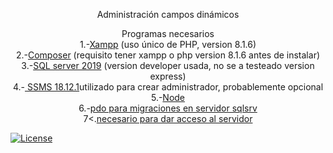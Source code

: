 <p align="center"><a>Administración campos dinámicos</a></p>

<p align="center">
    <a>Programas necesarios</a><br>
1.-<a href="https://www.apachefriends.org/download.html">Xampp</a> (uso único de PHP, version 8.1.6)<br>
2.-<a href="https://getcomposer.org/download/">Composer</a> (requisito tener xampp o php version 8.1.6 antes de instalar)<br>
3.-<a href="https://www.microsoft.com/en-us/sql-server/sql-server-downloads">SQL server 2019</a> (version developer usada, no se a testeado version express)<br>
4.-<a href="https://learn.microsoft.com/en-us/sql/ssms/download-sql-server-management-studio-ssms?view=sql-server-ver16"> SSMS 18.12.1</a>utilizado para crear administrador, probablemente opcional<br>
5.-<a href="https://nodejs.org/en/download/">Node</a><br>
6.-<a href="https://learn.microsoft.com/en-us/sql/connect/php/download-drivers-php-sql-server?view=sql-server-2017">pdo para migraciones en servidor sqlsrv</a><br>
7<.<a href="https://learn.microsoft.com/en-us/sql/connect/odbc/download-odbc-driver-for-sql-server?view=sql-server-ver16">necesario para dar acceso al servidor</a><br>

<a href="https://packagist.org/packages/laravel/framework"><img src="https://img.shields.io/packagist/l/laravel/framework" alt="License"></a>
</p>

